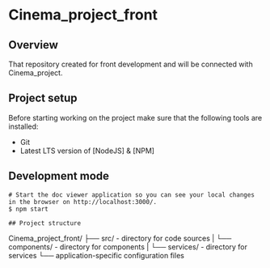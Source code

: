 # Cinema_project_front

## Overview

That repository created for front development and will be connected with Cinema_project.

## Project setup

Before starting working on the project make sure that the following tools are installed:

- Git
- Latest LTS version of [NodeJS] & [NPM]

## Development mode

```
# Start the doc viewer application so you can see your local changes in the browser on http://localhost:3000/.
$ npm start

## Project structure

```
Cinema_project_front/
├── src/ - directory for code sources
|  └── components/ - directory for components
|  └── services/ - directory for services
└── application-specific configuration files
```
